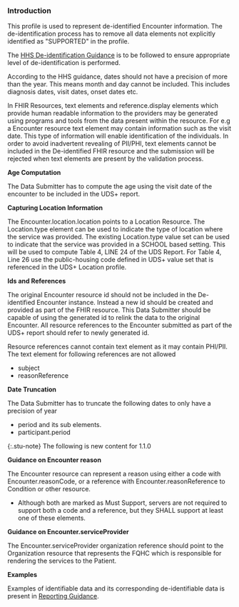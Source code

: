 
### Introduction

This profile is used to represent de-identified Encounter information. The de-identification process has to remove all data elements not explicitly identified as "SUPPORTED" in the profile. 

The [HHS De-identification Guidance](https://www.hhs.gov/sites/default/files/ocr/privacy/hipaa/understanding/coveredentities/De-identification/hhs_deid_guidance.pdf) is to be followed to ensure appropriate level of de-identification is performed.

According to the HHS guidance, dates should not have a precision of more than the year. This means month and day cannot be included. This includes diagnosis dates, visit dates, onset dates etc.

In FHIR Resources, text elements and reference.display elements which provide human readable information to the providers may be generated using programs and tools from the data present within the resource. For e.g a Encounter resource text element may contain information such as the visit date. This type of information will enable identification of the individuals. In order to avoid inadvertent revealing of PII/PHI, text elements cannot be included in the De-identified FHIR resource and the submission will be rejected when text elements are present by the validation process. 

**Age Computation** 

The Data Submitter has to compute the age using the visit date of the encounter to be included in the UDS+ report.

**Capturing Location Information**

The Encounter.location.location points to a Location Resource.  The Location.type element can be used to indicate the type of location where the service was provided. The existing Location.type value set can be used to indicate that the service was provided in a SCHOOL based setting. This will be used to compute Table 4, LINE 24 of the UDS Report. For Table 4, Line 26 use the public-housing code defined in UDS+ value set that is referenced in the UDS+ Location profile.

**Ids and References**

The original Encounter resource id should not be included in the De-identified Encounter instance. Instead a new id should be created and provided as part of the FHIR resource. This Data Submitter should be capable of using the generated id to relink the data to the original Encounter. All resource references to the Encounter submitted as part of the UDS+ report should refer to newly generated id.

Resource references cannot contain text element as it may contain PHI/PII. The text element for following references are not allowed

* subject
* reasonReference


**Date Truncation** 

The Data Submitter has to truncate the following dates to only have a precision of year

* period and its sub elements.
* participant.period

{:.stu-note}
The following is new content for 1.1.0

<div class="bg-success" markdown="1">

**Guidance on Encounter reason**

The Encounter resource can represent a reason using either a code with Encounter.reasonCode, or a reference with Encounter.reasonReference to Condition or other resource.

* Although both are marked as Must Support, servers are not required to support both a code and a reference, but they SHALL support at least one of these elements.

**Guidance on Encounter.serviceProvider** 

The Encounter.serviceProvider organization reference should point to the Organization resource that represents the FQHC which is responsible for rendering the services to the Patient.

</div>

**Examples**
 
Examples of identifiable data and its corresponding de-identifiable data is present in [Reporting Guidance](reportingguidance.html).

